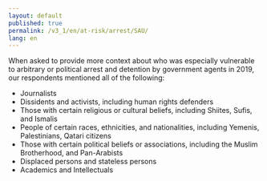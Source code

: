 ```yaml
---
layout: default
published: true
permalink: /v3_1/en/at-risk/arrest/SAU/
lang: en
---
```


When asked to provide more context about who was especially vulnerable to arbitrary or political arrest and detention by government agents in 2019, our respondents mentioned all of the following:
- Journalists 
- Dissidents and activists, including human rights defenders  
- Those with certain religious or cultural beliefs, including Shiites, Sufis, and Ismalis 
- People of certain races, ethnicities, and nationalities, including Yemenis, Palestinians, Qatari citizens
- Those with certain political beliefs or associations, including the Muslim Brotherhood, and Pan-Arabists 
- Displaced persons and stateless persons  
- Academics and Intellectuals 

 
